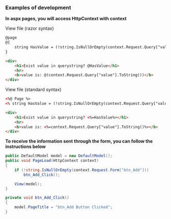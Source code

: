 ### Examples of development

**In aspx pages, you will access HttpContext with context**

View file (razor syntax)
```aspx
@page
@{
    string HasValue = (!string.IsNullOrEmpty(context.Request.Query["value"]))? "Yes" : "No";
}

<div>
    <h1>Exist value in querystring? @HasValue</h1>
    <hr>
    <b>value is: @(context.Request.Query["value"].ToString())</b>
</div>
```

View file (standard syntax)
```aspx
<%@ Page %>
<% string HasValue = (!string.IsNullOrEmpty(context.Request.Query["value"]))? "Yes" : "No"; %>

<div>
    <h1>Exist value in querystring? <%=HasValue%></h1>
    <hr>
    <b>value is: <%=context.Request.Query["value"].ToString()%></b>
</div>
```

**To receive the information sent through the form, you can follow the instructions below**
```csharp
public DefaultModel model = new DefaultModel();
public void PageLoad(HttpContext context)
{
    if (!string.IsNullOrEmpty(context.Request.Form["btn_Add"]))
        btn_Add_Click();

    View(model);
}

private void btn_Add_Click()
{
    model.PageTitle = "btn_Add Button Clicked";
}
```
